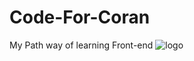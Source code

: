 # Code-For-Coran
My Path way of learning Front-end 
![logo](https://user-images.githubusercontent.com/75635578/128062246-c52bfb6e-6553-4e67-8cb2-83ae80332b7d.png)
